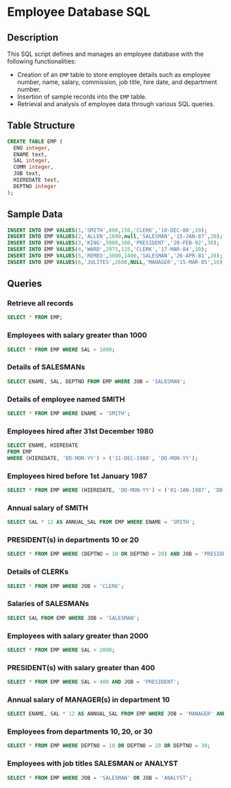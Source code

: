 # Employee Database SQL

## Description
This SQL script defines and manages an employee database with the following functionalities:

- Creation of an `EMP` table to store employee details such as employee number, name, salary, commission, job title, hire date, and department number.
- Insertion of sample records into the `EMP` table.
- Retrieval and analysis of employee data through various SQL queries.

## Table Structure
```sql
CREATE TABLE EMP (
  ENO integer,
  ENAME text,
  SAL integer,
  COMM integer,
  JOB text,
  HIEREDATE text,
  DEPTNO integer 
);
```

## Sample Data
```sql
INSERT INTO EMP VALUES(1,'SMITH',800,150,'CLERK','10-DEC-80',10);
INSERT INTO EMP VALUES(2,'ALLEN',1600,null,'SALESMAN','15-JAN-87',20);
INSERT INTO EMP VALUES(3,'KING',5000,300,'PRESIDENT','20-FEB-92',30);
INSERT INTO EMP VALUES(4,'WARD',2975,125,'CLERK','17-MAR-84',10);
INSERT INTO EMP VALUES(5,'REMEO',3000,1400,'SALESMAN','26-APR-81',20);
INSERT INTO EMP VALUES(6,'JULITES',2600,NULL,'MANAGER','15-MAR-85',10);
```

## Queries

### Retrieve all records
```sql
SELECT * FROM EMP;
```

### Employees with salary greater than 1000
```sql
SELECT * FROM EMP WHERE SAL > 1000;
```

### Details of SALESMANs
```sql
SELECT ENAME, SAL, DEPTNO FROM EMP WHERE JOB = 'SALESMAN';
```

### Details of employee named SMITH
```sql
SELECT * FROM EMP WHERE ENAME = 'SMITH';
```

### Employees hired after 31st December 1980
```sql
SELECT ENAME, HIEREDATE
FROM EMP
WHERE (HIEREDATE, 'DD-MON-YY') > ('31-DEC-1980', 'DD-MON-YY');
```

### Employees hired before 1st January 1987
```sql
SELECT * FROM EMP WHERE (HIEREDATE, 'DD-MON-YY') < ('01-JAN-1987', 'DD-MON-YY');
```

### Annual salary of SMITH
```sql
SELECT SAL * 12 AS ANNUAL_SAL FROM EMP WHERE ENAME = 'SMITH';
```

### PRESIDENT(s) in departments 10 or 20
```sql
SELECT * FROM EMP WHERE (DEPTNO = 10 OR DEPTNO = 20) AND JOB = 'PRESIDENT';
```

### Details of CLERKs
```sql
SELECT * FROM EMP WHERE JOB = 'CLERK';
```

### Salaries of SALESMANs
```sql
SELECT SAL FROM EMP WHERE JOB = 'SALESMAN';
```

### Employees with salary greater than 2000
```sql
SELECT * FROM EMP WHERE SAL > 2000;
```

### PRESIDENT(s) with salary greater than 400
```sql
SELECT * FROM EMP WHERE SAL > 400 AND JOB = 'PRESIDENT';
```

### Annual salary of MANAGER(s) in department 10
```sql
SELECT ENAME, SAL * 12 AS ANNUAL_SAL FROM EMP WHERE JOB = 'MANAGER' AND DEPTNO = 10;
```

### Employees from departments 10, 20, or 30
```sql
SELECT * FROM EMP WHERE DEPTNO = 10 OR DEPTNO = 20 OR DEPTNO = 30;
```

### Employees with job titles SALESMAN or ANALYST
```sql
SELECT * FROM EMP WHERE JOB = 'SALESMAN' OR JOB = 'ANALYST';
```
